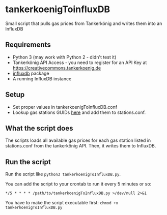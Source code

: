 # tankerkoenigToinfluxDB
Small script that pulls gas prices from Tankerkönig and writes them into an InfluxDB

## Requirements

- Python 3 (may work with Python 2 - didn't test it)
- Tankerkönig API Access - you need to register for an API Key at https://creativecommons.tankerkoenig.de
- [influxdb](https://github.com/influxdata/influxdb-python) package
- A running InfluxDB instance

## Setup

- Set proper values in tankerkoenigToInfluxDB.conf
- Lookup gas stations GUIDs [here](https://creativecommons.tankerkoenig.de/TankstellenFinder/index.html) and add them to stations.conf. 

## What the script does

The scripts loads all available gas prices for each gas station listed in stations.conf from the tankerkönig API. Then, it writes them to InfluxDB.

## Run the script

Run the script like `python3 tankerkoenigToInfluxDB.py`. 

You can add the script to your crontab to run it every 5 minutes or so:

`*/5 * * * * /path/to/tankerkoenigToInfluxDB.py >/dev/null 2>&1`

You have to make the script executable first: `chmod +x tankerkoenigToInfluxDB.py`
